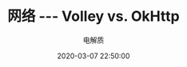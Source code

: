 ---
layout: post
title: 网络 --- Volley vs. OkHttp
description: 面向Socket编程：OkHttp = Volley + HttpURLConnection
author: 电解质
date: 2020-03-07 22:50:00
share: true
comments: true
tag: 
- elementary/interview
published : false
---